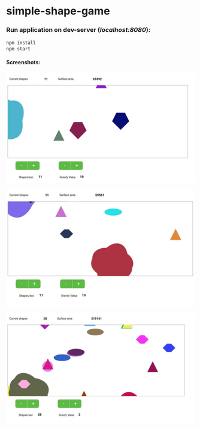 # simple-shape-game

### Run application on dev-server (*localhost:8080*):
```
npm install
npm start
```

#### Screenshots:

![Alt text](./src/screenshots/1.jpeg?raw=true "Pixi mvc app" )

![Alt text](./src/screenshots/2.jpeg?raw=true "Pixi mvc app")

![Alt text](./src/screenshots/3.jpeg?raw=true "Pixi mvc app")